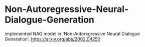 # Non-Autoregressive-Neural-Dialogue-Generation
implemented NAG model in 'Non-Autoregressive Neural Dialogue Generation', https://arxiv.org/abs/2002.04250
